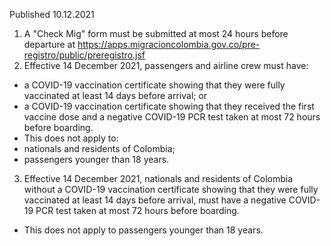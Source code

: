 Published 10.12.2021
1. A "Check Mig" form must be submitted at most 24 hours before departure at <a href="https://apps.migracioncolombia.gov.co/pre-registro/public/preregistro.jsf">https://apps.migracioncolombia.gov.co/pre-registro/public/preregistro.jsf</a>
2. Effective 14 December 2021, passengers and airline crew must have:
- a COVID-19 vaccination certificate showing that they were fully vaccinated at least 14 days before arrival; or
- a COVID-19 vaccination certificate showing that they received the first vaccine dose and a negative COVID-19 PCR test taken at most 72 hours before boarding.
- This does not apply to:
- nationals and residents of Colombia;
- passengers younger than 18 years.
3. Effective 14 December 2021, nationals and residents of Colombia without a COVID-19 vaccination certificate showing that they were fully vaccinated at least 14 days before arrival, must have a negative COVID-19 PCR test taken at most 72 hours before boarding.
- This does not apply to passengers younger than 18 years.